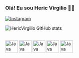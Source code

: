 ### Olá! Eu sou Heric Virgilio 👨‍💻

[![Instagram](https://img.shields.io/badge/Instagram-E4405F?style=for-the-badge&logo=instagram&logoColor=white)](https://www.instagram.com/heric_viana_s/?next=%2F)


![HericVirgilio GitHub stats](https://github-readme-stats.vercel.app/api?username=HericVirgilio&theme=tokyonight&show_icons=true)

<div style="display: inline_block"> <br/>
    <img width = 40px aling="center" alt="Java" src="https://cdn.jsdelivr.net/gh/devicons/devicon/icons/java/java-original-wordmark.svg">
    <img  width = 40px aling="center" alt="Java" src="https://cdn.jsdelivr.net/gh/devicons/devicon/icons/javascript/javascript-original.svg">
    <img  width = 40px aling="center" alt="Java" src="https://cdn.jsdelivr.net/gh/devicons/devicon/icons/mysql/mysql-original.svg">
    <img  width = 40px aling="center" alt="Java" src="https://cdn.jsdelivr.net/gh/devicons/devicon/icons/html5/html5-original.svg">
    <img  width = 40px aling="center" alt="Java" src="https://cdn.jsdelivr.net/gh/devicons/devicon/icons/css3/css3-original.svg">
    
</div>
